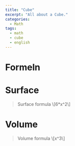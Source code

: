 ```yaml
---
title: "Cube"
excerpt: "All about a Cube."
categories:
  - Math
tags:
  - math
  - cube
  - english
---
```

# Formeln
<div id="plotCube"></div>
<div id="cubeDiv"></div>
<script>runJSCube();</script>

# Surface
> Surface formula \\[6*x^2\\]

<div id="plotCubeSurface"></div>
<script>plotGraph("6*x^2", "plotCubeSurface", 0, 10);</script>

# Volume

> Volume formula \\[x^3\\]

<div id="plotCubeVolume"></div>
<script>plotGraph("x^3", "plotCubeVolume", 0, 10);</script>
